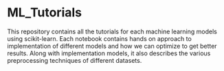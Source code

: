 # ML_Tutorials
This repository contains all the tutorials for each machine learning models using scikit-learn. Each notebook contains hands on approach to implementation of different models and how we can optimize to get  better results. Along with implementation models, it also describes the various preprocessing techniques of different datasets. 

